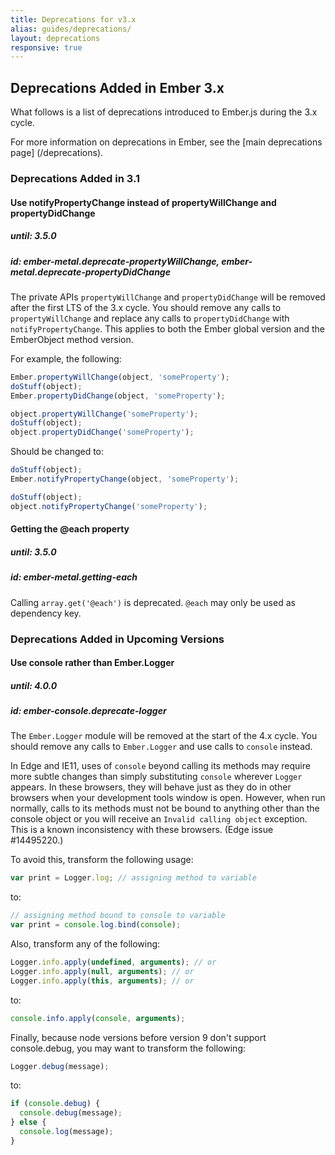 ```yaml
---
title: Deprecations for v3.x
alias: guides/deprecations/
layout: deprecations
responsive: true
---
```


## Deprecations Added in Ember 3.x

What follows is a list of deprecations introduced to Ember.js during the 3.x
cycle.

For more information on deprecations in Ember, see the [main deprecations page]
(/deprecations).

### Deprecations Added in 3.1

#### Use notifyPropertyChange instead of propertyWillChange and propertyDidChange

##### until: 3.5.0
##### id: ember-metal.deprecate-propertyWillChange, ember-metal.deprecate-propertyDidChange

The private APIs `propertyWillChange` and `propertyDidChange` will be removed after the first
LTS of the 3.x cycle. You should remove any calls to `propertyWillChange` and replace any
calls to `propertyDidChange` with `notifyPropertyChange`. This applies to both the Ember global
version and the EmberObject method version.

For example, the following:

```javascript
Ember.propertyWillChange(object, 'someProperty');
doStuff(object);
Ember.propertyDidChange(object, 'someProperty');

object.propertyWillChange('someProperty');
doStuff(object);
object.propertyDidChange('someProperty');
```

Should be changed to:

```javascript
doStuff(object);
Ember.notifyPropertyChange(object, 'someProperty');

doStuff(object);
object.notifyPropertyChange('someProperty');
```

#### Getting the @each property

##### until: 3.5.0
##### id: ember-metal.getting-each

Calling `array.get('@each')` is deprecated. `@each` may only be used as dependency key.

### Deprecations Added in Upcoming Versions

#### Use console rather than Ember.Logger

##### until: 4.0.0
##### id: ember-console.deprecate-logger

The `Ember.Logger` module will be removed at the start of the 4.x cycle. You should remove any calls to `Ember.Logger` and use calls to `console` instead.

In Edge and IE11, uses of `console` beyond calling its methods may require more subtle changes than simply substituting `console` wherever `Logger` appears. In these browsers, they will behave just as they do in other browsers when your development tools window is open. However, when run normally, calls to its methods must not be bound to anything other than the console object or you will receive an `Invalid calling object` exception. This is a known inconsistency with these browsers. (Edge issue #14495220.)

To avoid this, transform the following usage:

``` javascript
var print = Logger.log; // assigning method to variable
```

to:

``` javascript
// assigning method bound to console to variable
var print = console.log.bind(console);
```

Also, transform any of the following:

``` javascript
Logger.info.apply(undefined, arguments); // or
Logger.info.apply(null, arguments); // or
Logger.info.apply(this, arguments); // or
```

to:

``` javascript
console.info.apply(console, arguments);
```

Finally, because node versions before version 9 don't support console.debug, you may want to transform the following:

``` javascript
Logger.debug(message);
```

to:

``` javascript
if (console.debug) {
  console.debug(message);
} else {
  console.log(message);
}
```
